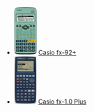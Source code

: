 - [<img src="../calculators/Casio_fx-92+/render.jpg" height="110">](../calculators/Casio_fx-92+/page.md) [Casio fx-92+](../calculators/Casio_fx-92+/page.md)
- [<img src="../calculators/Casio_fx-1.0_Plus/render.jpg" height="110">](../calculators/Casio_fx-1.0_Plus/page.md) [Casio fx-1.0 Plus](../calculators/Casio_fx-1.0_Plus/page.md)
